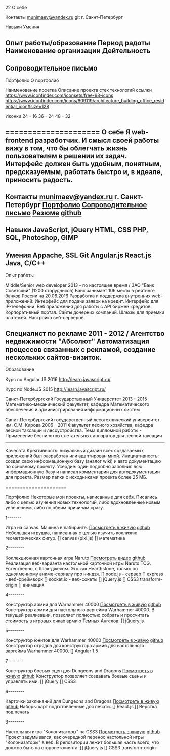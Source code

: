 22
О себе

Контакты
munimaev@yandex.ru
git
г. Сакнт-Петербург

Навыки
Умения

Опыт работы/образование
Период радоты
Наименование организации
Дейтельность
----
Сопроводительное письмо
----
Портфолио
О портфолио

Наименовение проетка
Описание проекта 
стек технологий
ссылки
https://www.iconfinder.com/iconsets/free-98-icons
https://www.iconfinder.com/icons/809119/architecture_building_office_residential_icon#size=128

Иконки
24 - 16
36 - 24
48 - 32

=====================
О себе
Я web-frontend разработчик. И смысл своей работы вижу в том, что бы облегчать жизнь пользователям в решении их задач. Интерфейс должен быть удобным, понятным, предсказуемым, работать быстро и, в идеале, приносить радость.
---------------------
Контакты
<a href="mailto:munimaev@yandex.ru">munimaev@yandex.ru</a>
г. Санкт-Петербург
<a href="portfolio.html">Портфолио</a>
<a href="coverletter.html">Сопроводительное  письмо</a>
<a href="resume.html">Резюме</a>
<a href="https://github.com/munimaev">github</a>
---------------------
Навыки
JavaScript, jQuery
HTML, CSS
PHP,
SQL,
Photoshop, GIMP
---------------------
Умения
Appache, SSL
Git
Angular.js
React.js
Java, C/C++
---------------------
Опыт работы

Middle/Senior web developer
2013 - по настоящее время / ЗАО "Банк Советский" (1200 сторудников)
Банк занимает 106 место в рейтинге банков России на 20.06.2016
Разработка и поддержка внутренних web-приложений:
Интерфейс для подачи заявок на кредит.
Интерфейс для IP-телефонии.
Веб приложения для работы с API биржей кредитов.
Корпоративный портал.
Сайты дочерних компаний.
Шлюзы для приемки платежей.
Настройка веб-серверов.



Специалист по рекламе
2011 - 2012 / Агентство недвижимости "Абсолют"
Автоматизация процессов связанных с рекламой, создание нескольких сайтов-визиток.
--------------
Образование

Курс по Angular.JS
2016 http://learn.javascript.ru/

Курс по Node.JS
2015 http://learn.javascript.ru/

Санкт-Петербургский Государственный Университет
2013 - 2015 
Математико-механический факультет, кафедра Математического обеспечения и администрирования информационных систем

Санкт-Петербургский государственный лесотехнический университет им. С.М. Кирова
2006 - 2011
Факультет лесного хозяйства, кафедра лесной таксации и лесоустройства. Тема дипломной работы - Применение беспилотных летательных аппаратов для лесной таксации 

----------

Качесвта
Креативность: визуальный дизайн всех создаваемых приложений был разработан или адаптирован мной.
Инициативность: создал свою информационную базу (аналог wiki) и авто документацию по основному проекту.
Усердие: один подробно заполнил всю информационную базу и написал комментарии для автодокументации для проекта. Размер папки с исходниками проекта более 25 МБ.


=====================

Портфолио
Некоторые мои проекты, написанные для себя. Писались либо с целью изучения новых технологий, либо вдохновлённые новым увлечением, либо по обеим причинам сразу.

1-------

Игра на canvas. Машина в лабиринте.
<a href="https://munimaev.github.io/collision-maze/">Посмотреть в живую</a> 
<a href="https://github.com/munimaev/collision-maze">github</a>
Небольшая игрушка, написанная с целью изучить коллизию геометрических фигур.
[] canvas (pixi.js)
[] математика

2--------


Коллекционная  карточная игра Naruto
<a href="https://youtu.be/1dUdnpgcreI">Посмотреть видео</a> 
<a href="https://github.com/munimaev/TCG">github</a>
Реализация веб-варианта настольной карточной игры Naruto TCG. Естественно, с блэк-джеком. Это как Hearthstone, только по одноименному аниме-сериалу про ниндзя.
[] node.js - сервер
[] express - веб-фреймворк
[] socket.io - веб-сокеты
[] jQuery.js 
[] CSS3 transform-origin 
[] анимация

4--------

Конструктор армии для Warhammer 40000
<a href="http://munimaev.github.io/Warhammer40K-builder/">Посмотреть в живую</a> 
<a href="https://github.com/munimaev/Warhammer40K-builder">github</a>
Конструктор армии для настольного варгейма Warhammer 40000. В текущей реализации, позволяет полностью собрать и просчитать стоимость в игровых очках армию Темных Ангелов.
[] jQuery.js 

5--------

Конструктор юнитов для Warhammer 40000
<a href="https://munimaev.github.io/Warhammer40K-unitmaster/index.html">Посмотреть в живую</a> 
<a href="https://github.com/munimaev/Warhammer40K-unitmaster">github</a>
Конструктор отрядов для конструктора армий для настольного варгейма Warhammer 40000.
[] Angular 1.5

7--------

Конструктор боевых сцен для Dungeons and Dragons
<a href="https://munimaev.github.io/DND5E-cards/">Посмотреть в живую</a> 
<a href="https://github.com/munimaev/DND5E-cards">github</a>
Конструктор позволяет создавать боевые сцены и управлять ими.
[] jQuery 
[] CSS3

6--------

Карточки заклинаний для Dungeons and Dragons
<a href="https://munimaev.github.io/DND5E-cards/">Посмотреть в живую</a> 
<a href="https://github.com/munimaev/DND5E-cards">github</a>
Наборы карт подготовленные для печати.
[] React.js
[] Верстка под печать


3--------

Настольная игра "Колонизаторы" на CSS3
<a href="http://munimaev.github.io/catan/">Посмотреть в живую</a> 
<a href="https://github.com/munimaev/catan">github</a>
Проект задумывался, как очередной перенос настольной игры "Колонизаторы" в веб. В репозитории лежит большая часть всего, что должно быть на стороне клиента.
[] jQuery.js 
[] CSS3 transform-origin 
